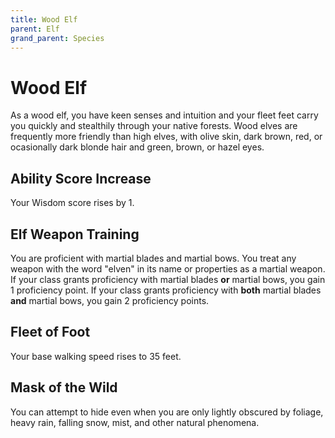 ```yaml
---
title: Wood Elf
parent: Elf
grand_parent: Species
---
```


# Wood Elf
As a wood elf, you have keen senses and intuition and your fleet feet carry you quickly and stealthily through your native forests. Wood elves are frequently more friendly than high elves, with olive skin, dark brown, red, or ocasionally dark blonde hair and green, brown, or hazel eyes.

## Ability Score Increase
Your Wisdom score rises by 1.

## Elf Weapon Training
You are proficient with martial blades and martial bows. You treat any weapon with the word "elven" in its name or properties as a martial weapon. If your class grants proficiency with martial blades **or** martial bows, you gain 1 proficiency point. If your class grants proficiency with **both** martial blades **and** martial bows, you gain 2 proficiency points.

## Fleet of Foot
Your base walking speed rises to 35 feet.

## Mask of the Wild
You can attempt to hide even when you are only lightly obscured by foliage, heavy rain, falling snow, mist, and other natural phenomena.
